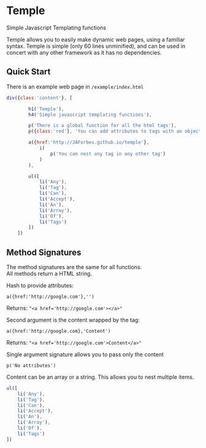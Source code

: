 Temple
======

Simple Javascript Templating functions

Temple allows you to easily make dynamic web pages, using a familiar syntax.
Temple is simple (only 60 lines unminified), and can be used in concert with any
other framework as it has no dependencies.

Quick Start
-----------

There is an example web page in `/example/index.html`

```javascript
div({class:'content'}, [

		h1('Temple'),
		h4('Simple javascript templating functions'),

		p('There is a global function for all the html tags'),
		p({class:'red'}, 'You can add attributes to tags with an object'),

		a({href:'http://JAForbes.github.io/temple'}, 
			i(
				p('You can nest any tag in any other tag')
			)
		),

		ul([
			li('Any'),
			li('Tag'),
			li('Can'),
			li('Accept'),
			li('An'),
			li('Array'),
			li('Of'),
			li('Tags')
		])
	])


```

Method Signatures
-----------------

The method signatures are the same for all functions.  
All methods return a HTML string.

Hash to provide attributes:

`a({href:'http://google.com'},'')`

Returns: `"<a href='http://google.com'></a>"`

Second argument is the content wrapped by the tag:

`a({href:'http://google.com},'Content')`

Returns: `"<a href='http://google.com'>Content</a>"`

Single argument signature allows you to pass only the content

`p('No attributes')`

Content can be an array or a string.  This allows you to nest multiple items.

```javascript
ul([
	li('Any'),
	li('Tag'),
	li('Can'),
	li('Accept'),
	li('An'),
	li('Array'),
	li('Of'),
	li('Tags')
])
```

